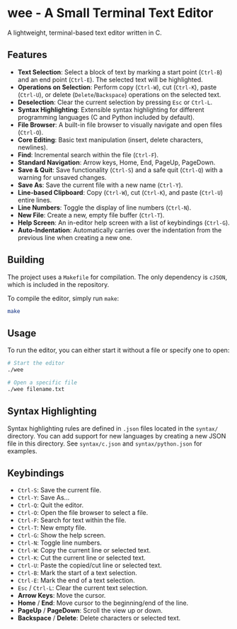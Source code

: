 # wee - A Small Terminal Text Editor

A lightweight, terminal-based text editor written in C.

## Features

- **Text Selection**: Select a block of text by marking a start point (`Ctrl-B`) and an end point (`Ctrl-E`). The selected text will be highlighted.
- **Operations on Selection**: Perform copy (`Ctrl-W`), cut (`Ctrl-K`), paste (`Ctrl-U`), or delete (`Delete`/`Backspace`) operations on the selected text.
- **Deselection**: Clear the current selection by pressing `Esc` or `Ctrl-L`.
- **Syntax Highlighting**: Extensible syntax highlighting for different programming languages (C and Python included by default).
- **File Browser**: A built-in file browser to visually navigate and open files (`Ctrl-O`).
- **Core Editing**: Basic text manipulation (insert, delete characters, newlines).
- **Find**: Incremental search within the file (`Ctrl-F`).
- **Standard Navigation**: Arrow keys, Home, End, PageUp, PageDown.
- **Save & Quit**: Save functionality (`Ctrl-S`) and a safe quit (`Ctrl-Q`) with a warning for unsaved changes.
- **Save As**: Save the current file with a new name (`Ctrl-Y`).
- **Line-based Clipboard**: Copy (`Ctrl-W`), cut (`Ctrl-K`), and paste (`Ctrl-U`) entire lines.
- **Line Numbers**: Toggle the display of line numbers (`Ctrl-N`).
- **New File**: Create a new, empty file buffer (`Ctrl-T`).
- **Help Screen**: An in-editor help screen with a list of keybindings (`Ctrl-G`).
- **Auto-Indentation**: Automatically carries over the indentation from the previous line when creating a new one.

## Building

The project uses a `Makefile` for compilation. The only dependency is `cJSON`, which is included in the repository.

To compile the editor, simply run `make`:

```bash
make
```

## Usage

To run the editor, you can either start it without a file or specify one to open:

```bash
# Start the editor
./wee

# Open a specific file
./wee filename.txt
```

## Syntax Highlighting

Syntax highlighting rules are defined in `.json` files located in the `syntax/` directory. You can add support for new languages by creating a new JSON file in this directory. See `syntax/c.json` and `syntax/python.json` for examples.

## Keybindings

- `Ctrl-S`: Save the current file.
- `Ctrl-Y`: Save As...
- `Ctrl-Q`: Quit the editor.
- `Ctrl-O`: Open the file browser to select a file.
- `Ctrl-F`: Search for text within the file.
- `Ctrl-T`: New empty file.
- `Ctrl-G`: Show the help screen.
- `Ctrl-N`: Toggle line numbers.
- `Ctrl-W`: Copy the current line or selected text.
- `Ctrl-K`: Cut the current line or selected text.
- `Ctrl-U`: Paste the copied/cut line or selected text.
- `Ctrl-B`: Mark the start of a text selection.
- `Ctrl-E`: Mark the end of a text selection.
- `Esc` / `Ctrl-L`: Clear the current text selection.
- **Arrow Keys**: Move the cursor.
- **Home** / **End**: Move cursor to the beginning/end of the line.
- **PageUp** / **PageDown**: Scroll the view up or down.
- **Backspace** / **Delete**: Delete characters or selected text.
